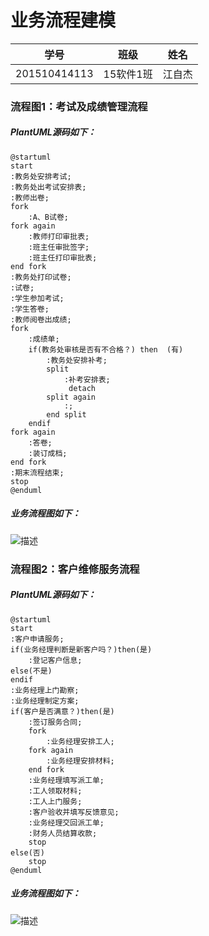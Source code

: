 # 业务流程建模
|学号|班级|姓名|
|:----------:|:-----:|:--------:|
|201510414113|15软件1班|江自杰|

### 流程图1：考试及成绩管理流程
##### PlantUML源码如下：
```
@startuml
start
:教务处安排考试;
:教务处出考试安排表;
:教师出卷;
fork
    :A、B试卷;
fork again
    :教师打印审批表;
    :班主任审批签字;
    :班主任打印审批表;
end fork
:教务处打印试卷;
:试卷;
:学生参加考试;
:学生答卷;
:教师阅卷出成绩;
fork
    :成绩单;
    if(教务处审核是否有不合格？) then  (有)
        :教务处安排补考;
        split
            :补考安排表;
             detach
        split again
            :;
        end split
    endif
fork again
    :答卷;
    :装订成档;
end fork
:期末流程结束;
stop
@enduml
```
##### 业务流程图如下：

![](./01.png '描述')

### 流程图2：客户维修服务流程
##### PlantUML源码如下：
```
@startuml
start
:客户申请服务;
if(业务经理判断是新客户吗？)then(是)
    :登记客户信息;
else(不是)
endif
:业务经理上门勘察;
:业务经理制定方案;
if(客户是否满意？)then(是)
    :签订服务合同;
    fork
        :业务经理安排工人;
    fork again
        :业务经理安排材料;
    end fork
    :业务经理填写派工单;
    :工人领取材料;
    :工人上门服务;
    :客户验收并填写反馈意见;
    :业务经理交回派工单;
    :财务人员结算收款;
    stop
else(否)
    stop
@enduml
```
##### 业务流程图如下：
![](./02.png '描述')
